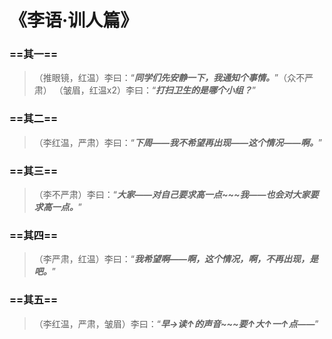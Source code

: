 # 《李语·训人篇》

### ==其一==
> （推眼镜，红温）李曰：“***同学们先安静一下，我通知个事情。***”（众不严肃）
> （皱眉，红温x2）李曰：“***打扫卫生的是哪个小组？***”

### ==其二==
> （李红温，严肃）李曰：“***下周——我不希望再出现——这个情况——啊。***”

### ==其三==
> （李不严肃）李曰：“***大家——对自己要求高一点~~~我——也会对大家要求高一点。***”

### ==其四==
> （李严肃，红温）李曰：“***我希望啊——啊，这个情况，啊，不再出现，是吧。***”

### ==其五==
> （李红温，严肃，皱眉）李曰：“***早→读↑的声音~~~要↑大↑一↑点——***”


<Share colorful />